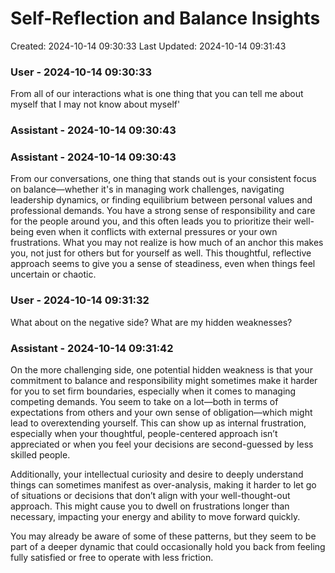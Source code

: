 # Self-Reflection and Balance Insights

Created: 2024-10-14 09:30:33
Last Updated: 2024-10-14 09:31:43

### User - 2024-10-14 09:30:33

From all of our interactions what is one thing that you can tell me about myself that I may not know about myself'

### Assistant - 2024-10-14 09:30:43



### Assistant - 2024-10-14 09:30:43

From our conversations, one thing that stands out is your consistent focus on balance—whether it's in managing work challenges, navigating leadership dynamics, or finding equilibrium between personal values and professional demands. You have a strong sense of responsibility and care for the people around you, and this often leads you to prioritize their well-being even when it conflicts with external pressures or your own frustrations. What you may not realize is how much of an anchor this makes you, not just for others but for yourself as well. This thoughtful, reflective approach seems to give you a sense of steadiness, even when things feel uncertain or chaotic.

### User - 2024-10-14 09:31:32

What about on the negative side? What are my hidden weaknesses?

### Assistant - 2024-10-14 09:31:42

On the more challenging side, one potential hidden weakness is that your commitment to balance and responsibility might sometimes make it harder for you to set firm boundaries, especially when it comes to managing competing demands. You seem to take on a lot—both in terms of expectations from others and your own sense of obligation—which might lead to overextending yourself. This can show up as internal frustration, especially when your thoughtful, people-centered approach isn’t appreciated or when you feel your decisions are second-guessed by less skilled people. 

Additionally, your intellectual curiosity and desire to deeply understand things can sometimes manifest as over-analysis, making it harder to let go of situations or decisions that don’t align with your well-thought-out approach. This might cause you to dwell on frustrations longer than necessary, impacting your energy and ability to move forward quickly.

You may already be aware of some of these patterns, but they seem to be part of a deeper dynamic that could occasionally hold you back from feeling fully satisfied or free to operate with less friction.

